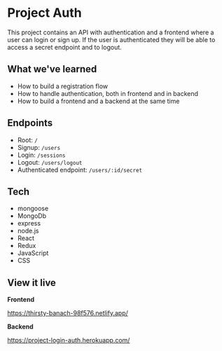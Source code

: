 # Project Auth

This project contains an API with authentication and a frontend where a user can login or sign up. If the user is authenticated they will be able to access a secret endpoint and to logout.

## What we've learned

- How to build a registration flow
- How to handle authentication, both in frontend and in backend
- How to build a frontend and a backend at the same time

## Endpoints

- Root: `/`
- Signup: `/users`
- Login: `/sessions`
- Logout: `/users/logout`
- Authenticated endpoint: `/users/:id/secret`

## Tech

- mongoose
- MongoDb
- express
- node.js
- React
- Redux
- JavaScript
- CSS

## View it live

**Frontend**

https://thirsty-banach-98f576.netlify.app/

**Backend**

https://project-login-auth.herokuapp.com/
